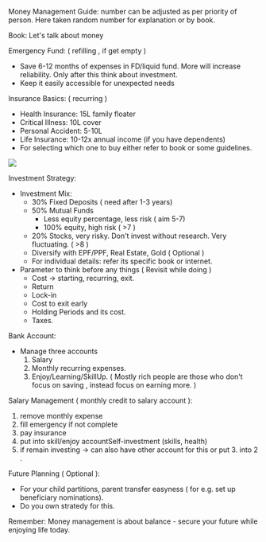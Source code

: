 Money Management Guide: number can be adjusted as per priority of person. Here taken random number for explanation or by book. 

Book: Let's talk about money


Emergency Fund: ( refilling , if get empty )
- Save 6-12 months of expenses in FD/liquid fund. More will increase reliability. Only after this think about investment.
- Keep it easily accessible for unexpected needs

Insurance Basics: ( recurring )
- Health Insurance: 15L family floater
- Critical Illness: 10L cover
- Personal Accident: 5-10L
- Life Insurance: 10-12x annual income (if you have dependents)
- For selecting which one to buy either refer to book or some guidelines.

![](/markdown/blog9/image.png)

Investment Strategy: 
- Investment Mix:
  - 30% Fixed Deposits ( need after 1-3 years)
  - 50% Mutual Funds 
    - Less equity percentage, less risk ( aim 5-7) 
    - 100% equity, high risk ( >7 )
  - 20% Stocks, very risky. Don't invest without research. Very fluctuating. ( >8 )
  - Diversify with EPF/PPF, Real Estate, Gold ( Optional )
  - For individual details: refer its specific book or internet.
- Parameter to think before any things ( Revisit while doing )
  - Cost -> starting, recurring, exit.
  - Return
  - Lock-in
  - Cost to exit early
  - Holding Periods and its cost. 
  - Taxes. 



Bank Account: 
- Manage three accounts
    1. Salary
    2. Monthly recurring expenses.  
    3. Enjoy/Learning/SkillUp. ( Mostly rich people are those who don't focus on saving , instead focus on earning more. )

Salary Management ( monthly credit to salary account ):
1. remove monthly expense 
2. fill emergency if not complete
3. pay insurance
4. put into skill/enjoy accountSelf-investment (skills, health)
5. if remain investing -> can also have other account for this or put 3. into 2 .

Future Planning ( Optional ):
- For your child partitions, parent transfer easyness ( for e.g. set up beneficiary nominations).
- Do you own stratedy for this.


Remember: Money management is about balance - secure your future while enjoying life today. 